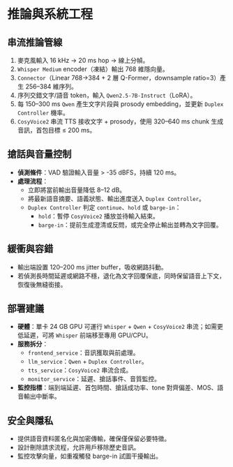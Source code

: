 # 推論與系統工程

## 串流推論管線
1. 麥克風輸入 16 kHz → 20 ms hop → 線上分幀。
2. `Whisper Medium` encoder（凍結）輸出 768 維隱向量。
3. `Connector`（Linear 768→384 + 2 層 Q-Former，downsample ratio=3）產生 256–384 維序列。
4. 序列交錯文字/語音 token，輸入 `Qwen2.5-7B-Instruct`（LoRA）。
5. 每 150–300 ms `Qwen` 產生文字片段與 prosody embedding，並更新 `Duplex Controller` 機率。
6. `CosyVoice2` 串流 TTS 接收文字 + prosody，使用 320–640 ms chunk 生成音訊，首包目標 ≤ 200 ms。

## 搶話與音量控制
- **偵測條件**：VAD 驗證輸入音量 > -35 dBFS，持續 120 ms。
- **處理流程**：
  - 立即將當前輸出音量降低 8–12 dB。
  - 將最新語音摘要、語義狀態、輸出進度送入 `Duplex Controller`。
  - `Duplex Controller` 判定 `continue`、`hold` 或 `barge-in`：
    - `hold`：暫停 `CosyVoice2` 播放並待輸入結束。
    - `barge-in`：提前生成澄清或反問，或完全停止輸出並轉為文字回覆。

## 緩衝與容錯
- 輸出端設置 120–200 ms jitter buffer，吸收網路抖動。
- 若偵測長時間延遲或網路不穩，退化為文字回覆保底，同時保留語音上下文，恢復後無縫銜接。

## 部署建議
- **硬體**：單卡 24 GB GPU 可運行 `Whisper` + `Qwen` + `CosyVoice2` 串流；如需更低延遲，可將 `Whisper` 前端移至專用 GPU/CPU。
- **服務拆分**：
  - `frontend_service`：音訊獲取與前處理。
  - `llm_service`：`Qwen` + `Duplex Controller`。
  - `tts_service`：`CosyVoice2` 串流合成。
  - `monitor_service`：延遲、搶話事件、音質監控。
- **監控指標**：端到端延遲、首包時間、搶話成功率、tone 對齊偏差、MOS、語音輸出中斷率。

## 安全與隱私
- 提供語音資料匿名化與加密傳輸，確保僅保留必要特徵。
- 設計刪除請求流程，允許用戶移除歷史音訊。
- 監控攻擊向量，如重複觸發 barge-in 試圖干擾輸出。
